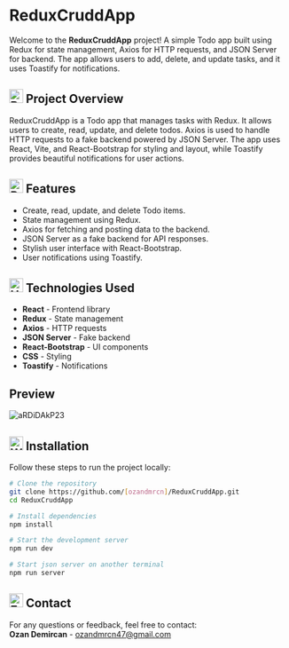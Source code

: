 # ReduxCruddApp
Welcome to the **ReduxCruddApp** project! A simple Todo app built using Redux for state management, Axios for HTTP requests, and JSON Server for backend. The app allows users to add, delete, and update tasks, and it uses Toastify for notifications.

## <img src="https://raw.githubusercontent.com/Tarikul-Islam-Anik/Animated-Fluent-Emojis/master/Emojis/Activities/Bullseye.png" alt="Bullseye" width="25" height="25" /> Project Overview
ReduxCruddApp is a Todo app that manages tasks with Redux. It allows users to create, read, update, and delete todos. Axios is used to handle HTTP requests to a fake backend powered by JSON Server. The app uses React, Vite, and React-Bootstrap for styling and layout, while Toastify provides beautiful notifications for user actions.

## <img src="https://raw.githubusercontent.com/Tarikul-Islam-Anik/Animated-Fluent-Emojis/master/Emojis/Travel%20and%20places/Rocket.png" alt="Rocket" width="25" height="25" /> Features
- Create, read, update, and delete Todo items.
- State management using Redux.
- Axios for fetching and posting data to the backend.
- JSON Server as a fake backend for API responses.
- Stylish user interface with React-Bootstrap.
- User notifications using Toastify.

## <img src="https://raw.githubusercontent.com/Tarikul-Islam-Anik/Animated-Fluent-Emojis/master/Emojis/Objects/Hammer%20and%20Wrench.png" alt="Hammer and Wrench" width="25" height="25" /> Technologies Used
- **React** - Frontend library
- **Redux** - State management
- **Axios** - HTTP requests
- **JSON Server** - Fake backend
- **React-Bootstrap** - UI components
- **CSS** - Styling
- **Toastify** - Notifications

## Preview
![aRDiDAkP23](https://github.com/user-attachments/assets/48e475cf-a33e-4bc5-b56c-96a9ac5e4e98)


## <img src="https://raw.githubusercontent.com/Tarikul-Islam-Anik/Animated-Fluent-Emojis/master/Emojis/Objects/Wrench.png" alt="Wrench" width="25" height="25" /> Installation
Follow these steps to run the project locally:
```bash
# Clone the repository
git clone https://github.com/[ozandmrcn]/ReduxCruddApp.git
cd ReduxCruddApp

# Install dependencies
npm install

# Start the development server
npm run dev

# Start json server on another terminal
npm run server
```

## <img src="https://raw.githubusercontent.com/Tarikul-Islam-Anik/Animated-Fluent-Emojis/master/Emojis/Objects/E-Mail.png" alt="E-Mail" width="25" height="25" /> Contact
For any questions or feedback, feel free to contact:  
**Ozan Demircan** - ozandmrcn47@gmail.com
